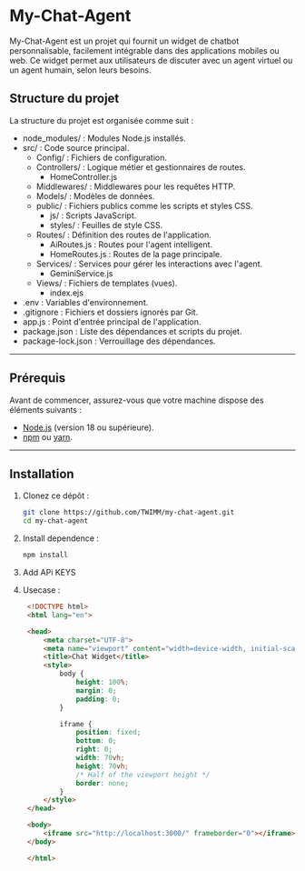 # My-Chat-Agent

My-Chat-Agent est un projet qui fournit un widget de chatbot personnalisable, facilement intégrable dans des applications mobiles ou web. Ce widget permet aux utilisateurs de discuter avec un agent virtuel ou un agent humain, selon leurs besoins.

## Structure du projet

La structure du projet est organisée comme suit :  

- node_modules/ : Modules Node.js installés.
- src/ : Code source principal.
  - Config/ : Fichiers de configuration.
  - Controllers/ : Logique métier et gestionnaires de routes.
    - HomeController.js
  - Middlewares/ : Middlewares pour les requêtes HTTP.
  - Models/ : Modèles de données.
  - public/ : Fichiers publics comme les scripts et styles CSS.
    - js/ : Scripts JavaScript.
    - styles/ : Feuilles de style CSS.
  - Routes/ : Définition des routes de l'application.
    - AiRoutes.js : Routes pour l'agent intelligent.
    - HomeRoutes.js : Routes de la page principale.
  - Services/ : Services pour gérer les interactions avec l'agent.
    - GeminiService.js
  - Views/ : Fichiers de templates (vues).
    - index.ejs
- .env : Variables d'environnement.
- .gitignore : Fichiers et dossiers ignorés par Git.
- app.js : Point d'entrée principal de l'application.
- package.json : Liste des dépendances et scripts du projet.
- package-lock.json : Verrouillage des dépendances.

---

## Prérequis

Avant de commencer, assurez-vous que votre machine dispose des éléments suivants :
- [Node.js](https://nodejs.org/) (version 18 ou supérieure).
- [npm](https://www.npmjs.com/) ou [yarn](https://yarnpkg.com/).

---

## Installation

1. Clonez ce dépôt :  
   ```bash
   git clone https://github.com/TWIMM/my-chat-agent.git
   cd my-chat-agent

2. Install dependence :  
   ```bash
   npm install


3. Add APi KEYS  


4. Usecase :  
   ```html
    <!DOCTYPE html>
    <html lang="en">

    <head>
        <meta charset="UTF-8">
        <meta name="viewport" content="width=device-width, initial-scale=1.0">
        <title>Chat Widget</title>
        <style>
            body {
                height: 100%;
                margin: 0;
                padding: 0;
            }

            iframe {
                position: fixed;
                bottom: 0;
                right: 0;
                width: 70vh;
                height: 70vh;
                /* Half of the viewport height */
                border: none;
            }
        </style>
    </head>

    <body>
        <iframe src="http://localhost:3000/" frameborder="0"></iframe>
    </body>

    </html>

   
   
   